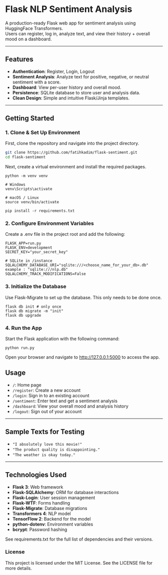 # Flask NLP Sentiment Analysis 

A production-ready Flask web app for sentiment analysis using HuggingFace Transformers.  
Users can register, log in, analyze text, and view their history + overall mood on a dashboard.

---

## Features
- **Authentication**: Register, Login, Logout   
- **Sentiment Analysis**: Analyze text for positive, negative, or neutral sentiment with a score.  
- **Dashboard**: View per-user history and overall mood.   
- **Persistence**: SQLite database to store user and analysis data.  
- **Clean Design**: Simple and intuitive Flask/Jinja templates.  

---

## Getting Started 

### 1. Clone & Set Up Environment
First, clone the repository and navigate into the project directory.

```bash
git clone https://github.com/fatihkadim/flask-sentiment.git
cd flask-sentiment
```
Next, create a virtual environment and install the required packages.

```
python -m venv venv

# Windows
venv\Scripts\activate

# macOS / Linux
source venv/bin/activate

pip install -r requirements.txt
```
### 2. Configure Environment Variables
Create a .env file in the project root and add the following:
```
FLASK_APP=run.py
FLASK_ENV=development
SECRET_KEY="your_secret_key"

# SQLite in /instance
SQLALCHEMY_DATABASE_URI="sqlite:///<choose_name_for_your_db>.db"
example : "sqlite:///nlp.db"
SQLALCHEMY_TRACK_MODIFICATIONS=False

```
### 3. Initialize the Database
Use Flask-Migrate to set up the database. This only needs to be done once.
```
flask db init # only once
flask db migrate -m "init"
flask db upgrade
```
### 4. Run the App
Start the Flask application with the following command:
```
python run.py
```
Open your browser and navigate to http://127.0.0.1:5000 to access the app.

## Usage
- `/`: Home page  
- `/register`: Create a new account  
- `/login`: Sign in to an existing account  
- `/sentiment`: Enter text and get a sentiment analysis  
- `/dashboard`: View your overall mood and analysis history  
- `/logout`: Sign out of your account  

---

## Sample Texts for Testing
- `"I absolutely love this movie!"`  
- `"The product quality is disappointing."`  
- `"The weather is okay today."`  

---

## Technologies Used
- **Flask 3**: Web framework  
- **Flask-SQLAlchemy**: ORM for database interactions  
- **Flask-Login**: User session management  
- **Flask-WTF**: Forms handling  
- **Flask-Migrate**: Database migrations  
- **Transformers 4**: NLP model  
- **TensorFlow 2**: Backend for the model  
- **python-dotenv**: Environment variables  
- **bcrypt**: Password hashing  

See requirements.txt for the full list of dependencies and their versions.

### License
This project is licensed under the MIT License.
See the LICENSE file for more details.
